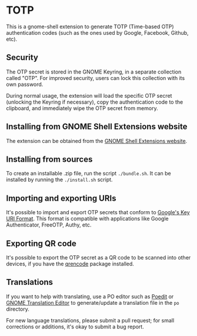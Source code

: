 TOTP
====

This is a gnome-shell extension to generate TOTP (Time-based OTP) authentication codes
(such as the ones used by Google, Facebook, Github, etc).


Security
--------

The OTP secret is stored in the GNOME Keyring, in a separate collection called "OTP". For
improved security, users can lock this collection with its own password.

During normal usage, the extension will load the specific OTP secret (unlocking the
Keyring if necessary), copy the authentication code to the clipboard, and immediately wipe
the OTP secret from memory.


Installing from GNOME Shell Extensions website
----------------------------------------------

The extension can be obtained from the [GNOME Shell Extensions
website](https://extensions.gnome.org/extension/6793/totp/).


Installing from sources
-----------------------

To create an installable .zip file, run the script `./bundle.sh`. It can be installed by
running the `./install.sh` script.


Importing and exporting URIs
----------------------------

It's possible to import and export OTP secrets that conform to [Google's Key URI
Format](https://github.com/google/google-authenticator/wiki/Key-Uri-Format). This format
is compatible with applications like Google Authenticator, FreeOTP, Authy, etc.


Exporting QR code
-----------------

It's possible to export the OTP secret as a QR code to be scanned into other devices, if
you have the [qrencode](https://fukuchi.org/works/qrencode/) package installed.



Translations
------------

If you want to help with translating, use a PO editor such as [Poedit](https://poedit.net)
or [GNOME Translation Editor](https://wiki.gnome.org/Apps/Gtranslator/) to generate/update
a translation file in the `po` directory.

For new language translations, please submit a pull request; for small corrections or
additions, it's okay to submit a bug report.

